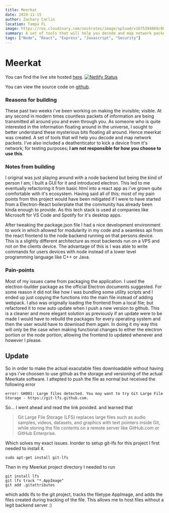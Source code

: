 ```yaml
---
title: Meerkat
date: 2020-11-15
author: Zachary Carlin
location: Tampa FL
image: https://res.cloudinary.com/sockrates/image/upload/v1675394869/00184-4293575233-mdjrny-v4_style_suave_Meerkat_realistic_photograph_far_away_epic_arm_soldier__mz18fp.png
summary: A set of tools that will help you decode and map network packets
tags: ["Node", "React", "Express", "Javascript", "Security"]
---
```


# Meerkat

You can find the live site hosted [here](https://meerkatapp.netlify.app/).
[![Netlify Status](https://api.netlify.com/api/v1/badges/ceae32a4-08c9-4484-80c3-879d32865d54/deploy-status)](https://app.netlify.com/sites/meerkatapp/deploys)

You can view the source code on [github](https://github.com/About7Sharks/meerkat).

### Reasons for building

These past two weeks i've been working on making the invisible; visible. At any second in modern times countless packets of information are being transmitted all around you and even through you. As someone who is quite interested in the information floating around in the universe, I sought to better understand these mysterious bits floating all around. Hence meerkat was created. A set of tools that will help you decode and map network packets. I've also included a deathenticator to kick a device from it's network; for testing purposes; **I am not responsible for how you choose to use this**.

### Notes from building

I original was just playing around with a node backend but being the kind of person I am; I built a GUI for it and introduced electron. This led to me eventually refactoring it from basic html into a react app as i've grown quite comfortable with it's ecosystem. Having said all of this; most of my pain points from this project would have been mitigated if I were to have started from a Electron-React boilerplate that the community has already been kinda enough to provide. As this tech stack is used at companies like Microsoft for VS Code and Spotify for it's desktop apps.

After tweaking the package.json file I had a nice development environment to work in which allowed for modularity in my code and a seamless api from the react frontend to the node backend running on that persons device. This is a slightly different architecture as most backends run on a VPS and not on the clients device. The advantage of this is I was able to write commands for users devices with node instead of a lower level programming language like C++ or Java.

### Pain-points

Most of my issues came from packaging the application. I used the electron-builder package as the official Electron documents suggested. For some reason it did not like how I was bundling some utility scripts and I ended up just copying the functions into the main file instead of adding webpack. I also was originally loading the frontend from a local file; but refactored it to now auto update when I push a new version to github. This is a cleaner and more elegant solution as previously if an update were to be made I would have to rebuild the packages for every operating system and then the user would have to download them again. In doing it my way this will only be the case when making functional changes to either the electron portion or the node portion; allowing the frontend to updated whenever and however I please.

## Update

So in order to make the actual exacutable files downloadable without having a vps i've choosen to use github as the storage and versioning of the actual Meerkate software. I attepted to push the file as normal but received the following error

```
error: GH001: Large files detected. You may want to try Git Large File Storage - https://git-lfs.github.com.
```

So... I went ahead and read the link povided. and learned that

> Git Large File Storage (LFS) replaces large files such as audio samples, videos, datasets, and graphics with text pointers inside Git, while storing the file contents on a remote server like GitHub.com or GitHub Enterprise.

Which solves my exact issues. Inorder to setup git-lfs for this project I first needed to install it.

```
sudo apt-get install git-lfs

```

Then in my Meerkat project directory I needed to run

```
git install lfs
git lfs track "*.AppImage"
git add .gitattributes
```

which adds lfs to the git project, tracks the filetype AppImage, and adds the files created during tracking of the file. This allows me to host files without a legit backend server :)
